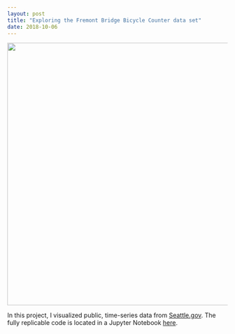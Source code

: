 ```yaml
---
layout: post
title: "Exploring the Fremont Bridge Bicycle Counter data set"
date: 2018-10-06
---
```

<center><img src="https://github.com/kairstenfay/kairstenfay.github.io/blob/master/images/fremont-bike-data.png?raw=true" width="600 px" />
</center>
 
In this project, I visualized public, time-series data from [Seattle.gov](http://seattle.gov). 
The fully replicable code is located in a Jupyter Notebook [here](https://github.com/kairstenfay/data-viz/blob/master/Fremont%20bicyclists.ipynb).  
